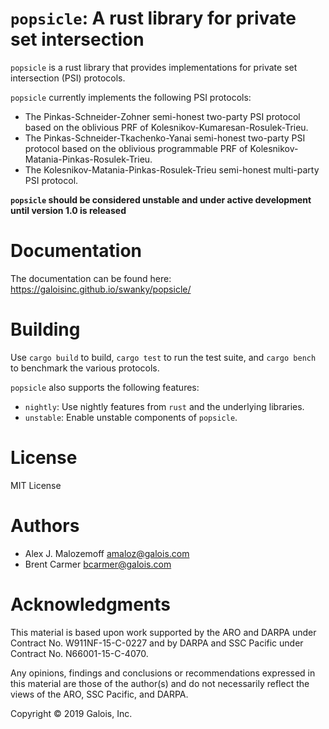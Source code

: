 # `popsicle`: A rust library for private set intersection

`popsicle` is a rust library that provides implementations for private
set intersection (PSI) protocols.

`popsicle` currently implements the following PSI protocols:

* The Pinkas-Schneider-Zohner semi-honest two-party PSI protocol based on the
  oblivious PRF of Kolesnikov-Kumaresan-Rosulek-Trieu.
* The Pinkas-Schneider-Tkachenko-Yanai semi-honest two-party PSI protocol based
  on the oblivious programmable PRF of Kolesnikov-Matania-Pinkas-Rosulek-Trieu.
* The Kolesnikov-Matania-Pinkas-Rosulek-Trieu semi-honest multi-party PSI
  protocol.

**`popsicle` should be considered unstable and under active development until
version 1.0 is released**

# Documentation

The documentation can be found here: <https://galoisinc.github.io/swanky/popsicle/>

# Building

Use `cargo build` to build, `cargo test` to run the test suite, and `cargo
bench` to benchmark the various protocols.

`popsicle` also supports the following features:

* `nightly`: Use nightly features from `rust` and the underlying libraries.
* `unstable`: Enable unstable components of `popsicle`.

# License

MIT License

# Authors

- Alex J. Malozemoff <amaloz@galois.com>
- Brent Carmer <bcarmer@galois.com>

# Acknowledgments

This material is based upon work supported by the ARO and DARPA under Contract
No. W911NF-15-C-0227 and by DARPA and SSC Pacific under Contract No.
N66001-15-C-4070.

Any opinions, findings and conclusions or recommendations expressed in this
material are those of the author(s) and do not necessarily reflect the views of
the ARO, SSC Pacific, and DARPA.

Copyright © 2019 Galois, Inc.
